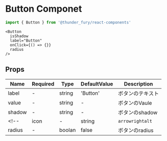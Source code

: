 # Button Componet
```ts
import { Button } from '@thunder_fury/react-components'
```

```tsx
<Button
  isShadow
  label="Button"
  onClick={() => {}}
  radius
/>
```
## Props
|  Name  |  Required  |  Type  | DefaultValue  | Description  |
| ---- | ---- |  ----  |  ----  |  ----  | 
|  label  |  -  |  string  |  'Button'  |  ボタンのテキスト |
|  value  |  -  |  string  |  -  |  ボタンのVaule |
|  shadow  |  -  |  string  |  -  |  ボタンのshadow |
<!-- |  icon  |  -  |  string  |  `arrowrightalt`  | ボタンのicon  | -->
|  radius  |  -  |  boolan  |  false | ボタンのradius  |